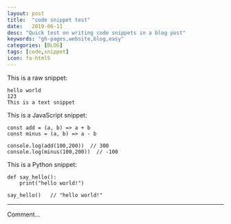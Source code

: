 ```yaml
---
layout: post
title:  "code snippet test"
date:   2019-06-11
desc: "Quick test on writing code snippets in a blog post"
keywords: "gh-pages,website,blog,easy"
categories: [BLOG]
tags: [code,snippet]
icon: fa-html5
---
```


This is a raw snippet:

```
hello world
123
This is a text snippet
```


This is a JavaScript snippet:

```
const add = (a, b) => a + b
const minus = (a, b) => a - b

console.log(add(100,200))  // 300
console.log(minus(100,200))  // -100
```

This is a Python snippet:

```
def say_hello():
    print("hello world!")

say_hello()   // "hello world!"
```

---

Comment...